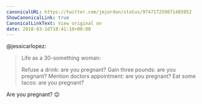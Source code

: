 ```yaml
---
canonicalURL: https://twitter.com/jmjordan/status/974717259871485952
ShowCanonicalLink: true
CanonicalLinkText: View original on
date: 2018-03-16T18:41:18+00:00
---
```

@jessicarlopez:

> Life as a 30-something woman:
> 
> Refuse a drink: are you pregnant?
> Gain three pounds: are you pregnant?
> Mention doctors appointment: are you pregnant?
> Eat some tacos: are you pregnant?

Are you pregnant? 😉
